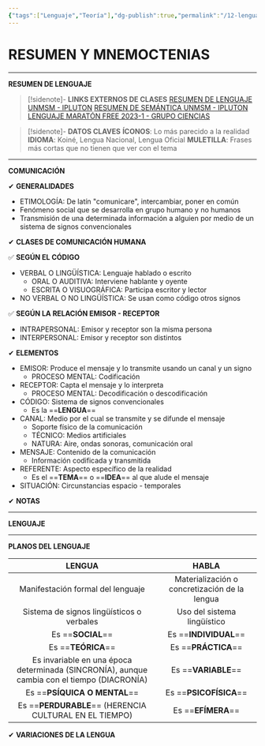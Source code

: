 ```yaml
---
{"tags":["Lenguaje","Teoría"],"dg-publish":true,"permalink":"/12-lenguaje/teoria/resumen-de-lenguaje/","dgPassFrontmatter":true}
---
```


# RESUMEN Y MNEMOCTENIAS 
---
**RESUMEN DE LENGUAJE**

>[!sidenote]- **LINKS EXTERNOS DE CLASES**
>[RESUMEN DE LENGUAJE UNMSM - IPLUTON](https://youtu.be/412l4FNMCXs?si=R92P2fqq8w0VGTKv)
>[RESUMEN DE SEMÁNTICA UNMSM -  IPLUTON](https://youtu.be/CsLgcUCQUco?si=mwGmjiKU701AzqW6) 
>[LENGUAJE MARATÓN FREE 2023-1 - GRUPO CIENCIAS](https://www.youtube.com/watch?v=X33nMhciLqQ) 

>[!sidenote]- **DATOS CLAVES**
>**ÍCONOS**: Lo más parecido a la realidad
  **IDIOMA**: Koiné, Lengua Nacional, Lengua Oficial 
  **MULETILLA**: Frases más cortas que no tienen que ver con el tema

---
**COMUNICACIÓN**

✔ **GENERALIDADES**
- ETIMOLOGÍA: De latín "comunicare", intercambiar, poner en común
- Fenómeno social que se desarrolla en grupo humano y no humanos
- Transmisión de una determinada información a alguien por medio de un sistema de signos convencionales

✔ **CLASES DE COMUNICACIÓN HUMANA**

✅ **SEGÚN EL CÓDIGO**
- VERBAL O LINGÜÍSTICA: Lenguaje hablado o escrito
	- ORAL O AUDITIVA: Interviene hablante y oyente
	- ESCRITA O VISUOGRÁFICA: Participa escritor y lector
- NO VERBAL O NO LINGÜÍSTICA: Se usan como código otros signos

✅ **SEGÚN LA RELACIÓN EMISOR - RECEPTOR** 
- INTRAPERSONAL: Emisor y receptor son la misma persona
- INTERPERSONAL: Emisor y receptor son distintos

✔ **ELEMENTOS**
- EMISOR: Produce el mensaje y lo transmite usando un canal y un signo
	- PROCESO MENTAL: Codificación
- RECEPTOR: Capta el mensaje y lo interpreta
	- PROCESO MENTAL: Decodificación o descodificación 
- CÓDIGO: Sistema de signos convencionales 
	- Es la ==**LENGUA**== 
- CANAL: Medio por el cual se transmite y se difunde el mensaje
	- Soporte físico de la comunicación
	- TÉCNICO: Medios artificiales
	- NATURA: Aire, ondas sonoras, comunicación oral
- MENSAJE: Contenido de la comunicación 
	- Información codificada y transmitida 
- REFERENTE: Aspecto específico de la realidad
	- Es el ==**TEMA**== o ==**IDEA**== al que alude el mensaje
- SITUACIÓN: Circunstancias espacio - temporales 

✔ **NOTAS**


---
**LENGUAJE**


---
**PLANOS DEL LENGUAJE**

|                                         **LENGUA**                                          |                   **HABLA**                   |
|:-------------------------------------------------------------------------------------------:|:---------------------------------------------:|
|                              Manifestación formal del lenguaje                              | Materialización o concretización de la lengua |
|                          Sistema de signos lingüísticos o verbales                          |          Uso del sistema lingüístico          |
|                                      Es ==**SOCIAL**==                                      |             Es ==**INDIVIDUAL**==             |
|                                     Es ==**TEÓRICA**==                                      |              Es ==**PRÁCTICA**==              |
| Es invariable en una época determinada (SINCRONÍA), aunque cambia con el tiempo (DIACRONÍA) |              Es ==**VARIABLE**==              |
|                                Es ==**PSÍQUICA O MENTAL**==                                 |            Es ==**PSICOFÍSICA**==             |
|                   Es ==**PERDURABLE**== (HERENCIA CULTURAL EN EL TIEMPO)                    |              Es ==**EFÍMERA**==               |

✔ **VARIACIONES DE LA LENGUA** 









